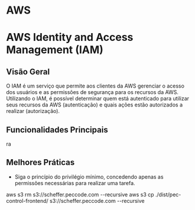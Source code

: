 # AWS

# AWS Identity and Access Management (IAM)

## Visão Geral

O IAM é um serviço que permite aos clientes da AWS gerenciar o acesso dos usuários e as permissões de segurança para os
recursos da AWS. Utilizando o IAM, é possível determinar quem está autenticado para utilizar seus recursos da AWS 
(autenticação) e quais ações estão autorizados a realizar (autorização).

## Funcionalidades Principais

ra

## Melhores Práticas

- Siga o princípio do privilégio mínimo, concedendo apenas as permissões necessárias para realizar uma tarefa. 


aws s3 rm s3://scheffer.peccode.com --recursive 
aws s3 cp ./dist/pec-control-frontend/ s3://scheffer.peccode.com --recursive


